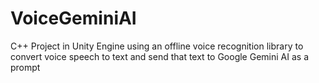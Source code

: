 # VoiceGeminiAI
C++ Project in Unity Engine using an offline voice recognition library to convert voice speech to text and send that text to Google Gemini AI as a prompt
